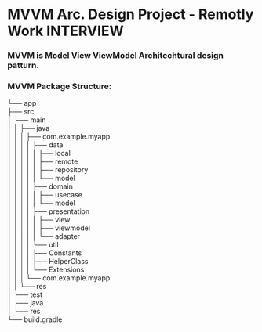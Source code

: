 # MVVM Arc. Design Project - Remotly Work INTERVIEW
### MVVM is Model View ViewModel Architechtural design patturn.




### MVVM Package Structure:
└── app<br>
    ├── src<br>
    │   ├── main<br>
    │   │   ├── java<br>
    │   │   │   ├── com.example.myapp<br>
    │   │   │   │   ├── data<br>
    │   │   │   │   │   ├── local<br>
    │   │   │   │   │   ├── remote<br>
    │   │   │   │   │   ├── repository<br>
    │   │   │   │   │   └── model<br>
    │   │   │   │   ├── domain<br>
    │   │   │   │   │   ├── usecase<br>
    │   │   │   │   │   └── model<br>
    │   │   │   │   ├── presentation<br>
    │   │   │   │   │   ├── view<br>
    │   │   │   │   │   ├── viewmodel<br>
    │   │   │   │   │   └── adapter<br>
    │   │   │   │   └── util<br>
    │   │   │   │       ├── Constants<br>
    │   │   │   │       ├── HelperClass<br>
    │   │   │   │       └── Extensions<br>
    │   │   │   └── com.example.myapp<br>
    │   │   └── res<br>
    │   └── test<br>
    │       ├── java<br>
    │       └── res<br>
    └── build.gradle<br>






